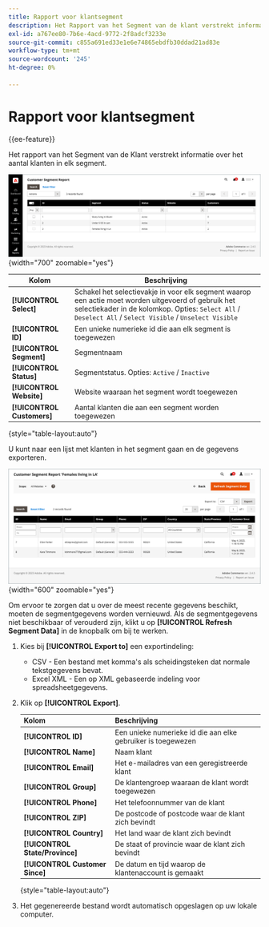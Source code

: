```yaml
---
title: Rapport voor klantsegment
description: Het Rapport van het Segment van de klant verstrekt informatie over het aantal klanten in elk segment.
exl-id: a767ee80-7b6e-4acd-9772-2f8adcf3233e
source-git-commit: c855a691ed33e1e6e74865ebdfb30ddad21ad83e
workflow-type: tm+mt
source-wordcount: '245'
ht-degree: 0%

---
```


# Rapport voor klantsegment

{{ee-feature}}

Het rapport van het Segment van de Klant verstrekt informatie over het aantal klanten in elk segment.

![ Rapport van het Segment van de Klant ](assets/customer-segments-reports.png){width="700" zoomable="yes"}

| Kolom | Beschrijving |
|--- |--- |
| **[!UICONTROL Select]** | Schakel het selectievakje in voor elk segment waarop een actie moet worden uitgevoerd of gebruik het selectiekader in de kolomkop. Opties: `Select All` / `Deselect All` / `Select Visible` / `Unselect Visible` |
| **[!UICONTROL ID]** | Een unieke numerieke id die aan elk segment is toegewezen |
| **[!UICONTROL Segment]** | Segmentnaam |
| **[!UICONTROL Status]** | Segmentstatus. Opties: `Active` / `Inactive` |
| **[!UICONTROL Website]** | Website waaraan het segment wordt toegewezen |
| **[!UICONTROL Customers]** | Aantal klanten die aan een segment worden toegewezen |

{style="table-layout:auto"}

U kunt naar een lijst met klanten in het segment gaan en de gegevens exporteren.

![ Boor neer aan de Gegevens van de Klant ](assets/customer-segment-drilldown.png){width="600" zoomable="yes"}

Om ervoor te zorgen dat u over de meest recente gegevens beschikt, moeten de segmentgegevens worden vernieuwd. Als de segmentgegevens niet beschikbaar of verouderd zijn, klikt u op **[!UICONTROL Refresh Segment Data]** in de knopbalk om bij te werken.

1. Kies bij **[!UICONTROL Export to]** een exportindeling:

   * CSV - Een bestand met komma&#39;s als scheidingsteken dat normale tekstgegevens bevat.
   * Excel XML - Een op XML gebaseerde indeling voor spreadsheetgegevens.

1. Klik op **[!UICONTROL Export]**.

   | Kolom | Beschrijving |
   |--- |--- |
   | **[!UICONTROL ID]** | Een unieke numerieke id die aan elke gebruiker is toegewezen |
   | **[!UICONTROL Name]** | Naam klant |
   | **[!UICONTROL Email]** | Het e-mailadres van een geregistreerde klant |
   | **[!UICONTROL Group]** | De klantengroep waaraan de klant wordt toegewezen |
   | **[!UICONTROL Phone]** | Het telefoonnummer van de klant |
   | **[!UICONTROL ZIP]** | De postcode of postcode waar de klant zich bevindt |
   | **[!UICONTROL Country]** | Het land waar de klant zich bevindt |
   | **[!UICONTROL State/Province]** | De staat of provincie waar de klant zich bevindt |
   | **[!UICONTROL Customer Since]** | De datum en tijd waarop de klantenaccount is gemaakt |

   {style="table-layout:auto"}

1. Het gegenereerde bestand wordt automatisch opgeslagen op uw lokale computer.
